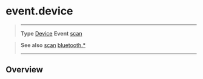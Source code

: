 # event.device

> --------------------- ------------------------------------------------------------------------------------------
> __Type__              [Device](/plugin/bluetooth/type/Device/)
> __Event__             [scan](/plugin/bluetooth/event/scan/)


> __See also__          [scan](/plugin/bluetooth/event/scan/)
>						[bluetooth.*](/plugin/bluetooth/)
> --------------------- ------------------------------------------------------------------------------------------

## Overview